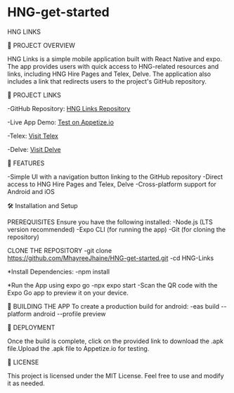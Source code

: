 # HNG-get-started

HNG LINKS

📌 PROJECT OVERVIEW

HNG Links is a simple mobile application built with React Native and expo. The app provides users with quick access to HNG-related resources and links, including HNG Hire Pages and Telex, Delve. The application also includes a link that redirects users to the project's GitHub repository.

🔗 PROJECT LINKS

-GitHub Repository: [HNG Links Repository](https://github.com/MhayreeJhaine/HNG-get-started/tree/main/HNG-Links)

-Live App Demo: [Test on Appetize.io](https://appetize.io/app/b_liiztngd4sdmnsqeeturipxboy)

-Telex: [Visit Telex](https://telex.im/)

-Delve: [Visit Delve](https://delve.fun/)

🚀 FEATURES

-Simple UI with a navigation button linking to the GitHub repository
-Direct access to HNG Hire Pages and Telex, Delve
-Cross-platform support for Android and iOS

🛠️ Installation and Setup

PREREQUISITES
Ensure you have the following installed:
-Node.js (LTS version recommended)
-Expo CLI (for running the app)
-Git (for cloning the repository)

CLONE THE REPOSITORY
-git clone https://github.com/MhayreeJhaine/HNG-get-started.git
-cd HNG-Links

\*Install Dependencies:
-npm install

\*Run the App using expo go
-npx expo start
-Scan the QR code with the Expo Go app to preview it on your device.

🚀 BUILDING THE APP
To create a production build for android:
-eas build --platform android --profile preview

📲 DEPLOYMENT

Once the build is complete, click on the provided link to download the .apk file.Upload the .apk file to Appetize.io for testing.

📜 LICENSE

This project is licensed under the MIT License. Feel free to use and modify it as needed.
